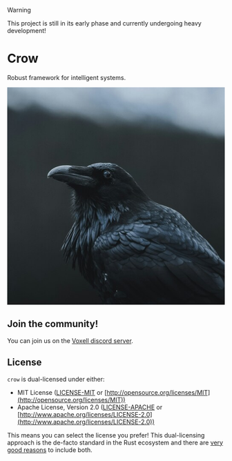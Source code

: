 > [!Warning]
> This project is still in its early phase and currently undergoing heavy development!

# Crow

Robust framework for intelligent systems.

![crow](./.github/assets/crow-512.jpg)

## Join the community!

You can join us on the [Voxell discord server](https://discord.gg/Mhnyp6VYEQ).

## License

`crow` is dual-licensed under either:

- MIT License ([LICENSE-MIT](LICENSE-MIT) or [http://opensource.org/licenses/MIT](http://opensource.org/licenses/MIT))
- Apache License, Version 2.0 ([LICENSE-APACHE](LICENSE-APACHE) or [http://www.apache.org/licenses/LICENSE-2.0](http://www.apache.org/licenses/LICENSE-2.0))

This means you can select the license you prefer!
This dual-licensing approach is the de-facto standard in the Rust ecosystem and there are [very good reasons](https://github.com/bevyengine/bevy/issues/2373) to include both.
